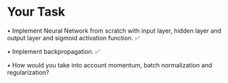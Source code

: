# Your Task

• Implement Neural Network from scratch with input layer, hidden
layer and output layer and sigmoid activation function. ✅

• Implement backpropagation. ✅

• How would you take into account momentum, batch normalization
and regularization?
